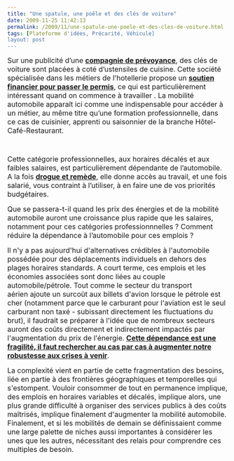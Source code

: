 ```yaml
---
title: "Une spatule, une poêle et des clés de voiture"
date: 2009-11-25 11:42:13
permalink: /2009/11/une-spatule-une-poele-et-des-cles-de-voiture.html
tags: [Plateforme d'idées, Précarité, Véhicule]
layout: post
---
```


<p class="MsoNormal"><span><font size="3">Sur une publicité d’une <strong><a href="http://www.hcrprevoyance.fr/">compagnie de prévoyance</a></strong>, des clés de voiture sont placées à coté d’ustensiles de cuisine. Cette société spécialisée dans les métiers de l'hotellerie propose un </font><a href="http://www.hcrprevoyance.fr/contenu/documents/modalites_pratiques/fORMULAIRE%20AUTO%20ECOLE%20030209.pdf"><strong><font size="3">soutien financier pour passer le permis</font></strong></a><font size="3">, ce qui est particulièrement intéressant quand on commence à travailler . La mobilité automobile apparaît ici comme une indispensable pour accéder à un métier, au même titre qu’une formation professionnelle, dans ce cas de cuisinier, apprenti ou saisonnier de la branche Hôtel-Café-Restaurant. </font></span></p> <p class="MsoNormal"><span><font size="3"></font></span> </p> <p class="MsoNormal"><span><font size="3">Cette catégorie professionnelles, aux horaires décalés et aux faibles salaires, est particulièrement dépendante de l’automobile. A la fois <strong><a href="https://gabrielplassat.github.io/transportsdufutur/2009/11/tata-bajaj-vehicules-low-cost-craintes-ou-opportunites.html">drogue et remède</a></strong>, elle donne accès au travail, et une fois salarié, vous contraint à l’utiliser, à en faire une de vos priorités budgétaires.</font></span></p> <p><span><font size="3">Que se passera-t-il quand les prix des énergies et de la mobilité automobile auront une croissance plus rapide que les salaires, notamment pour ces catégories professionnnelles ? Comment réduire la dépendance à l’automobile pour ces emplois ? </font></span></p> <p><span><font size="3"></font></span><span> </span></p>  <!--more-->  <form><font size="3"></font></form> <p><span><font size="3">Il n'y a pas aujourd'hui d'alternatives crédibles à l'automobile possédée pour des déplacements individuels en dehors des plages horaires standards. A court terme, ces emplois et les économies associées sont donc liées au couple automobile/pétrole. Tout comme le secteur du transport aérien ajoute un surcoût aux billets d'avion lorsque le pétrole est cher (notamment parce que le carburant pour l'aviation est le seul carburant non taxé - subissant directement les fluctuations du brut), il faudrait se préparer à l'idée que de nombreux secteurs auront des coûts directement et indirectement impactés par l'augmentation du prix de l'énergie. <strong><a href="http:///">Cette dépendance est une fragilité, il faut rechercher au cas par cas à augmenter notre robustesse aux crises à venir</a></strong>.</font></span></p> <p><span><font size="3">La complexité vient en partie de cette fragmentation des besoins, liée en partie à des frontières géographiques et temporelles qui s'estompent. Vouloir consommer de tout en permanence implique, des emplois en horaires variables et décalés, implique alors, une plus grande difficulté à organiser des services publics à des coûts maîtrisés, implique finalement d'augmenter la mobilité automobile. Finalement, et si les mobilités de demain se définissaient comme une large palette de niches aussi importantes à considérer les unes que les autres, nécessitant des relais pour comprendre ces multiples de besoin. </font></span></p>
